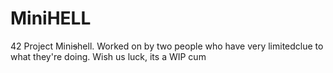 # MiniHELL
42 Project Mini~~s~~hell. Worked on by two people who have very limitedclue to what they're doing. Wish us luck, its a WIP
cum
